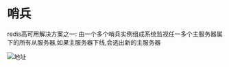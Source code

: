 # 哨兵

redis高可用解决方案之一: 由一个多个哨兵实例组成系统监视任一多个主服务器属下的所有从服务器,如果主服务器下线,会选出新的主服务器


[地址]:https://img-blog.csdnimg.cn/20200522164615538.gif

![地址]